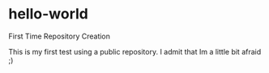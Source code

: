 # hello-world
First Time Repository Creation

This is my first test using a public repository.  I admit that Im a little bit afraid ;)
